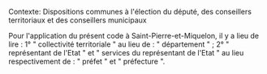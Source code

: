 Contexte: Dispositions communes à l'élection du député, des conseillers territoriaux et des conseillers municipaux

Pour l'application du présent code à Saint-Pierre-et-Miquelon, il y a lieu de lire : 1° " collectivité territoriale " au lieu de : " département " ; 2° " représentant de l'Etat " et " services du représentant de l'Etat " au lieu respectivement de : " préfet " et " préfecture ".